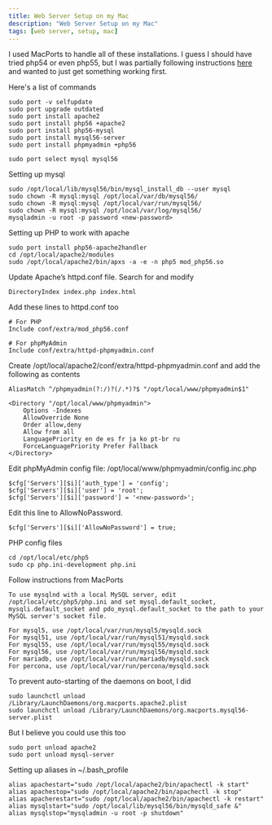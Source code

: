 ```yaml
---
title: Web Server Setup on my Mac
description: "Web Server Setup on my Mac"
tags: [web server, setup, mac]
---
```

I used MacPorts to handle all of these installations. I guess I should have tried php54 or even php55, but I was partially following instructions [here](http://dsheiko.com/weblog/my-lovely-mac-os-x-web-development-environment) and wanted to just get something working first.

Here's a list of commands

    sudo port -v selfupdate
    sudo port upgrade outdated
    sudo port install apache2
    sudo port install php56 +apache2
    sudo port install php56-mysql
    sudo port install mysql56-server
    sudo port install phpmyadmin +php56

	sudo port select mysql mysql56

Setting up mysql

	sudo /opt/local/lib/mysql56/bin/mysql_install_db --user mysql
    sudo chown -R mysql:mysql /opt/local/var/db/mysql56/ 
    sudo chown -R mysql:mysql /opt/local/var/run/mysql56/ 
    sudo chown -R mysql:mysql /opt/local/var/log/mysql56/
	mysqladmin -u root -p password <new-password> 

Setting up PHP to work with apache

    sudo port install php56-apache2handler
    cd /opt/local/apache2/modules
    sudo /opt/local/apache2/bin/apxs -a -e -n php5 mod_php56.so

Update Apache’s httpd.conf file. Search for and modify

    DirectoryIndex index.php index.html

Add these lines to httpd.conf too

    # For PHP
    Include conf/extra/mod_php56.conf

	# For phpMyAdmin
	Include conf/extra/httpd-phpmyadmin.conf

Create /opt/local/apache2/conf/extra/httpd-phpmyadmin.conf and add the following as contents

    AliasMatch ^/phpmyadmin(?:/)?(/.*)?$ "/opt/local/www/phpmyadmin$1"
    
    <Directory "/opt/local/www/phpmyadmin">
        Options -Indexes
        AllowOverride None
        Order allow,deny
        Allow from all
        LanguagePriority en de es fr ja ko pt-br ru 
        ForceLanguagePriority Prefer Fallback
    </Directory>

Edit phpMyAdmin config file: /opt/local/www/phpmyadmin/config.inc.php

    $cfg['Servers'][$i]['auth_type'] = 'config';
    $cfg['Servers'][$i]['user'] = 'root';
    $cfg['Servers'][$i]['password'] = '<new-password>';

Edit this line to AllowNoPassword.

    $cfg['Servers'][$i]['AllowNoPassword'] = true;

PHP config files

	cd /opt/local/etc/php5
    sudo cp php.ini-development php.ini

Follow instructions from MacPorts

    To use mysqlnd with a local MySQL server, edit /opt/local/etc/php5/php.ini and set mysql.default_socket,
    mysqli.default_socket and pdo_mysql.default_socket to the path to your MySQL server's socket file.
    
    For mysql5, use /opt/local/var/run/mysql5/mysqld.sock
    For mysql51, use /opt/local/var/run/mysql51/mysqld.sock
    For mysql55, use /opt/local/var/run/mysql55/mysqld.sock
    For mysql56, use /opt/local/var/run/mysql56/mysqld.sock
    For mariadb, use /opt/local/var/run/mariadb/mysqld.sock
    For percona, use /opt/local/var/run/percona/mysqld.sock

To prevent auto-starting of the daemons on boot, I did

    sudo launchctl unload /Library/LaunchDaemons/org.macports.apache2.plist
	sudo launchctl unload /Library/LaunchDaemons/org.macports.mysql56-server.plist

But I believe you could use this too

    sudo port unload apache2
	sudo port unload mysql-server

Setting up aliases in ~/.bash_profile

    alias apachestart="sudo /opt/local/apache2/bin/apachectl -k start"
    alias apachestop="sudo /opt/local/apache2/bin/apachectl -k stop"
    alias apacherestart="sudo /opt/local/apache2/bin/apachectl -k restart"
    alias mysqlstart="sudo /opt/local/lib/mysql56/bin/mysqld_safe &"
    alias mysqlstop="mysqladmin -u root -p shutdown"
